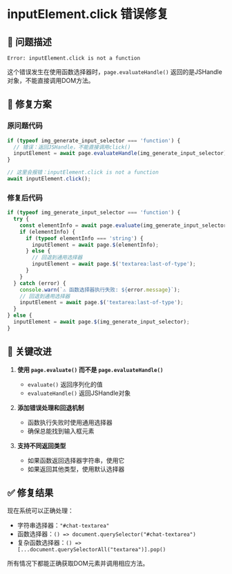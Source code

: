 # inputElement.click 错误修复

## 🐛 问题描述
```
Error: inputElement.click is not a function
```

这个错误发生在使用函数选择器时，`page.evaluateHandle()` 返回的是JSHandle对象，不能直接调用DOM方法。

## 🔧 修复方案

### 原问题代码
```javascript
if (typeof img_generate_input_selector === 'function') {
  // 错误：返回JSHandle，不能直接调用click()
  inputElement = await page.evaluateHandle(img_generate_input_selector);
}

// 这里会报错：inputElement.click is not a function
await inputElement.click();
```

### 修复后代码
```javascript
if (typeof img_generate_input_selector === 'function') {
  try {
    const elementInfo = await page.evaluate(img_generate_input_selector);
    if (elementInfo) {
      if (typeof elementInfo === 'string') {
        inputElement = await page.$(elementInfo);
      } else {
        // 回退到通用选择器
        inputElement = await page.$('textarea:last-of-type');
      }
    }
  } catch (error) {
    console.warn(`⚠️ 函数选择器执行失败: ${error.message}`);
    // 回退到通用选择器
    inputElement = await page.$('textarea:last-of-type');
  }
} else {
  inputElement = await page.$(img_generate_input_selector);
}
```

## 🎯 关键改进

1. **使用 `page.evaluate()` 而不是 `page.evaluateHandle()`**
   - `evaluate()` 返回序列化的值
   - `evaluateHandle()` 返回JSHandle对象

2. **添加错误处理和回退机制**
   - 函数执行失败时使用通用选择器
   - 确保总能找到输入框元素

3. **支持不同返回类型**
   - 如果函数返回选择器字符串，使用它
   - 如果返回其他类型，使用默认选择器

## ✅ 修复结果

现在系统可以正确处理：
- 字符串选择器：`"#chat-textarea"`
- 函数选择器：`() => document.querySelector("#chat-textarea")`
- 复杂函数选择器：`() => [...document.querySelectorAll("textarea")].pop()`

所有情况下都能正确获取DOM元素并调用相应方法。
